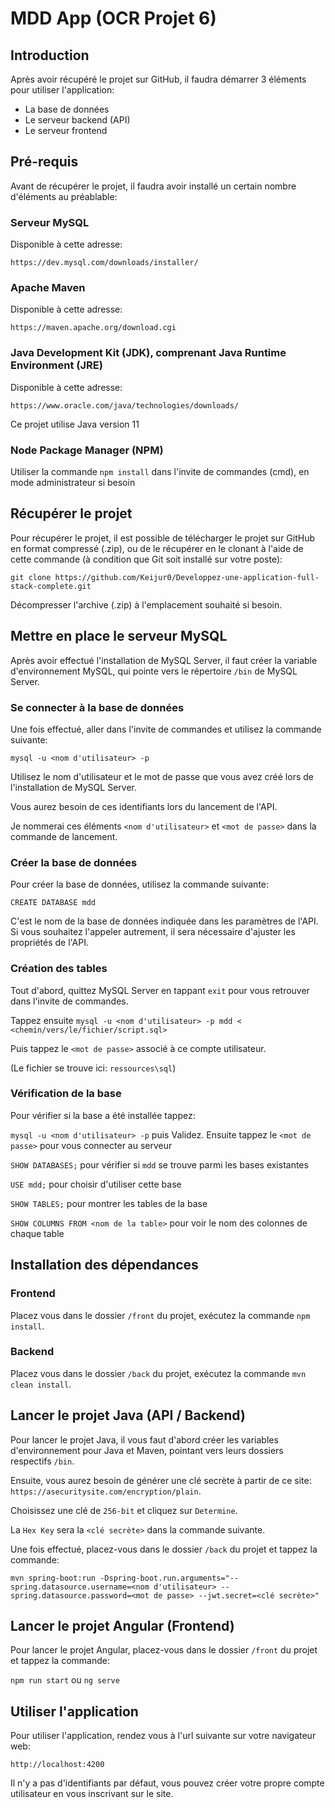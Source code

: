 # MDD App (OCR Projet 6)

## Introduction
Après avoir récupéré le projet sur GitHub, il faudra démarrer 3 éléments pour utiliser l'application:
- La base de données
- Le serveur backend (API)
- Le serveur frontend

## Pré-requis
Avant de récupérer le projet, il faudra avoir installé un certain nombre d'éléments au préablable:

### Serveur MySQL
Disponible à cette adresse:

`https://dev.mysql.com/downloads/installer/`

### Apache Maven
Disponible à cette adresse:

`https://maven.apache.org/download.cgi`

### Java Development Kit (JDK), comprenant Java Runtime Environment (JRE)
Disponible à cette adresse:

`https://www.oracle.com/java/technologies/downloads/`

Ce projet utilise Java version 11

### Node Package Manager (NPM)
Utiliser la commande `npm install` dans l'invite de commandes (cmd), en mode administrateur si besoin

## Récupérer le projet
Pour récupérer le projet, il est possible de télécharger le projet sur GitHub en format compressé (.zip), ou de le récupérer en le clonant à l'aide de cette commande (à condition que Git soit installé sur votre poste):

`git clone https://github.com/Keijur0/Developpez-une-application-full-stack-complete.git`

Décompresser l'archive (.zip) à l'emplacement souhaité si besoin.

## Mettre en place le serveur MySQL
Après avoir effectué l'installation de MySQL Server, il faut créer la variable d'environnement MySQL, qui pointe vers le répertoire `/bin` de MySQL Server.

### Se connecter à la base de données
Une fois effectué, aller dans l'invite de commandes et utilisez la commande suivante:

`mysql -u <nom d'utilisateur> -p`

Utilisez le nom d'utilisateur et le mot de passe que vous avez créé lors de l'installation de MySQL Server.

Vous aurez besoin de ces identifiants lors du lancement de l'API.

Je nommerai ces éléments `<nom d'utilisateur>` et  `<mot de passe>` dans la commande de lancement.

### Créer la base de données
Pour créer la base de données, utilisez la commande suivante:

`CREATE DATABASE mdd`

C'est le nom de la base de données indiquée dans les paramètres de l'API. Si vous souhaitez l'appeler autrement, il sera nécessaire d'ajuster les propriétés de l'API.

### Création des tables
Tout d'abord, quittez MySQL Server en tappant `exit` pour vous retrouver dans l'invite de commandes.

Tappez ensuite `mysql -u <nom d'utilisateur> -p mdd < <chemin/vers/le/fichier/script.sql>`

Puis tappez le `<mot de passe>` associé à ce compte utilisateur.

(Le fichier se trouve ici: `ressources\sql`)

### Vérification de la base
Pour vérifier si la base a été installée tappez:

`mysql -u <nom d'utilisateur> -p` puis Validez. Ensuite tappez le `<mot de passe>` pour vous connecter au serveur

`SHOW DATABASES;` pour vérifier si `mdd` se trouve parmi les bases existantes

`USE mdd;` pour choisir d'utiliser cette base

`SHOW TABLES;` pour montrer les tables de la base

`SHOW COLUMNS FROM <nom de la table>` pour voir le nom des colonnes de chaque table

## Installation des dépendances

### Frontend
Placez vous dans le dossier `/front` du projet, exécutez la commande `npm install`.

### Backend
Placez vous dans le dossier `/back` du projet, exécutez la commande `mvn clean install`.

## Lancer le projet Java (API / Backend)
Pour lancer le projet Java, il vous faut d'abord créer les variables d'environnement pour Java et Maven, pointant vers leurs dossiers respectifs `/bin`.

Ensuite, vous aurez besoin de générer une clé secrète à partir de ce site: `https://asecuritysite.com/encryption/plain`.

Choisissez une clé de `256-bit` et cliquez sur `Determine`.

La `Hex Key` sera la `<clé secrète>` dans la commande suivante.

Une fois effectué, placez-vous dans le dossier `/back` du projet et tappez la commande:

`mvn spring-boot:run -Dspring-boot.run.arguments="--spring.datasource.username=<nom d'utilisateur> --spring.datasource.password=<mot de passe> --jwt.secret=<clé secrète>"`

## Lancer le projet Angular (Frontend)
Pour lancer le projet Angular, placez-vous dans le dossier `/front` du projet et tappez la commande:

`npm run start` ou `ng serve`

## Utiliser l'application
Pour utiliser l'application, rendez vous à l'url suivante sur votre navigateur web:

`http://localhost:4200`

Il n'y a pas d'identifiants par défaut, vous pouvez créer votre propre compte utilisateur en vous inscrivant sur le site.